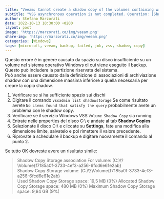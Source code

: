 ```yaml
---
title: "Veeam: Cannot create a shadow copy of the volumes containing writer's data"
subtitle: "VSS asynchronous operation is not completed. Operation: [Shadow copies commit]. Code: [0x8004231f]"
author: Stefano Marzorati
date: 2022-10-13 10:30:00 +0200
layout: post
image: 'https://marzorati.co/img/veeam.png'
share-img: 'https://marzorati.co/img/veeam.png'
categories: [Windows]
tags: [microsoft, veeam, backup, failed, job, vss, shadow, copy]
---
```

Questo errore è in genere causato da spazio su disco insufficiente su un volume nel sistema operativo Windows di cui viene eseguito il backup.   
Questo può includere la partizione riservata del sistema.   
Può anche essere causato dalla definizione di associazioni di archiviazione shadow con una dimensione massima inferiore a quella necessaria per creare la copia shadow.   

1. Verificare se si ha sufficiente spazio sui dischi
2. Digitare il comando `vssadmin list shadowstorage`
Se come risultato avrete `No items found that satisfy the query` probabilmente avete un problema con le shadow copy.
3. Verificare se il servizio Windows VSS `Volume Shadow Copy` sia running
4. Entrate nelle properties del disco C:\ e andate al tab **Shadow Copies**
5. Selezionate il disco C:\ e cliccate su **Settings**, fate una modifica alla dimensione limite, salvatelo e poi rimettere il valore precedente.
6. Riprovate a schedulare il backup e digitare nuovamente il comando al punto 2.

Se tutto OK dovreste avere un risultato simile:   

> Shadow Copy Storage association
>   For volume: (C:)\\?\Volume{f7185a0f-3733-4ef3-a256-6fcd6e61e2ab}\
>   Shadow Copy Storage volume: (C:)\\?\Volume{f7185a0f-3733-4ef3-a256-6fcd6e61e2ab}\
>    Used Shadow Copy Storage space: 19,5 MB (0%)
>   Allocated Shadow Copy Storage space: 480 MB (0%)
>   Maximum Shadow Copy Storage space: 9,94 GB (9%)